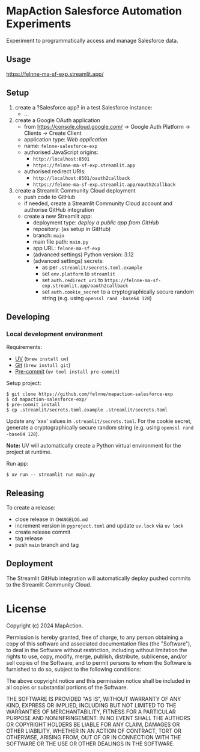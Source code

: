 # MapAction Salesforce Automation Experiments

Experiment to programmatically access and manage Salesforce data.

## Usage

https://felnne-ma-sf-exp.streamlit.app/

## Setup

1. create a ?Salesforce app? in a test Salesforce instance:
    - ...
2. create a Google OAuth application
    - from https://console.cloud.google.com/ -> Google Auth Platform -> Clients -> Create Client
    - application type: *Web application*
    - name: `felnne-salesforce-exp`
    - authorised JavaScript origins:
      - `http://localhost:8501`
      - `https://felnne-ma-sf-exp.streamlit.app`
    - authorised redirect URIs:
      - `http://localhost:8501/oauth2callback`
      - `https://felnne-ma-sf-exp.streamlit.app/oauth2callback`
3. create a Streamlit Community Cloud deployment
    - push code to GitHub
    - if needed, create a Streamlit Community Cloud account and authorise GitHub integration
    - create a new Streamlit app:
      - deployment type: *deploy a public app from GitHub*
      - repository: (as setup in GitHub)
      - branch: `main`
      - main file path: `main.py`
      - app URL: `felnne-ma-sf-exp`
      - (advanced settings) Python version: 3.12
      - (advanced settings) secrets:
        - as per `.streamlit/secrets.toml.example`
        - set `env.platform` to `streamlit`
        - set `auth.redirect_uri` to `https://felnne-ma-sf-exp.streamlit.app/oauth2callback`
        - set `auth.cookie_secret` to a cryptographically secure random string (e.g. using `openssl rand -base64 128`)

## Developing

### Local development environment

Requirements:

* [UV](https://docs.astral.sh/uv) (`brew install uv`)
* [Git](https://git-scm.com) (`brew install git`)
* [Pre-commit](https://pre-commit.com) (`uv tool install pre-commit`)

Setup project:

```
$ git clone https://github.com/felnne/mapaction-salesforce-exp
$ cd mapaction-salesforce-exp/
$ pre-commit install
$ cp .streamlit/secrets.toml.example .streamlit/secrets.toml
```

Update any 'xxx' values in `.streamlit/secrets.toml`. For the cookie secret, generate a cryptographically secure random
string (e.g. using `openssl rand -base64 128`).

**Note:** UV will automatically create a Python virtual environment for the project at runtime.

Run app:

```
$ uv run -- streamlit run main.py
```

## Releasing

To create a release:

- close release in `CHANGELOG.md`
- increment version in `pyproject.toml` and update `uv.lock` via `uv lock`
- create release commit
- tag release
- push `main` branch and tag

## Deployment

The Streamlit GitHub integration will automatically deploy pushed commits to the Streamlit Community Cloud.

# License

Copyright (c) 2024 MapAction.

Permission is hereby granted, free of charge, to any person obtaining a copy
of this software and associated documentation files (the "Software"), to deal
in the Software without restriction, including without limitation the rights
to use, copy, modify, merge, publish, distribute, sublicense, and/or sell
copies of the Software, and to permit persons to whom the Software is
furnished to do so, subject to the following conditions:

The above copyright notice and this permission notice shall be included in all
copies or substantial portions of the Software.

THE SOFTWARE IS PROVIDED "AS IS", WITHOUT WARRANTY OF ANY KIND, EXPRESS OR
IMPLIED, INCLUDING BUT NOT LIMITED TO THE WARRANTIES OF MERCHANTABILITY,
FITNESS FOR A PARTICULAR PURPOSE AND NONINFRINGEMENT. IN NO EVENT SHALL THE
AUTHORS OR COPYRIGHT HOLDERS BE LIABLE FOR ANY CLAIM, DAMAGES OR OTHER
LIABILITY, WHETHER IN AN ACTION OF CONTRACT, TORT OR OTHERWISE, ARISING FROM,
OUT OF OR IN CONNECTION WITH THE SOFTWARE OR THE USE OR OTHER DEALINGS IN THE
SOFTWARE.
